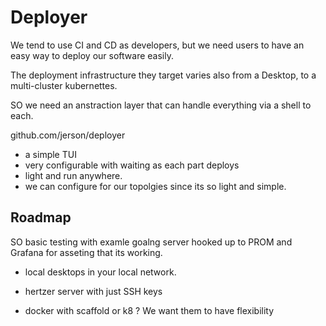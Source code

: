 # Deployer

We tend to use CI and CD as developers, but we need users to have an easy way to deploy our software easily.

The deployment infrastructure they target varies also from a Desktop, to a multi-cluster kubernettes.

SO we need an anstraction layer that can handle everything via a shell to each.

github.com/jerson/deployer
- a simple TUI
- very configurable with waiting as each part deploys
- light and run anywhere.
- we can configure for our topolgies since its so light and simple.

## Roadmap

SO basic testing with examle goalng server hooked up to PROM and Grafana for asseting that its working.

- local desktops in your local network.

- hertzer server with just SSH keys

- docker with scaffold or k8 ? We want them to have flexibility
